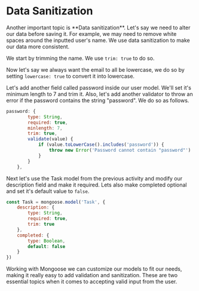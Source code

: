 <!--title={Data Sanitization}-->

<!--badges={Web Development:10}-->

<h1>Data Sanitization</h1>
Another important topic is **Data sanitization**. Let's say we need to alter our data before saving it. For example, we may need to remove white spaces around the inputted user's name. We use data sanitization to make our data more consistent. 

We start by trimming the name. We use  `trim: true` to do so.

Now let's say we always want the email to all be lowercase, we do so by setting `lowercase: true` to convert it into lowercase.

Let's add another field called password inside our user model. We'll set it's minimum length to 7 and trim it. Also, let's add another validator to throw an error if the password contains the string "password". We do so as follows.

```js
password: {
        type: String,
        required: true,
        minlength: 7,
        trim: true,
        validate(value) {
            if (value.toLowerCase().includes('password')) {
                throw new Error('Password cannot contain "password"')
            }
        }
    },
```

Next let's use the Task model from the previous activity and modify our description field and make it required. Lets also make completed optional and set it's default value to `false`.

```js
const Task = mongoose.model('Task', {
    description: {
        type: String,
        required: true,
        trim: true
    },
    completed: {
        type: Boolean,
        default: false
    }
})
```

Working with Mongoose we can customize our models to fit our needs, making it really easy to add validation and sanitization. These are two essential topics when it comes to accepting valid input from the user. 
